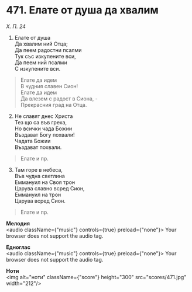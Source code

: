 # 471. Елате от душа да хвалим  

*Х. П. 24*  

1. Елате от душа  
Да хвалим ний Отца;  
Да пеем радостни псалми  
Тук със изкупените вси,  
Да пеем ний псалми  
С изкупените вси.  

> Елате да идем  
> В чудния славен Сион!  
> Елате да идем  
> Да влезем с радост в Сиона, -  
> Прекрасния град на Отца.  

2. Не славят днес Христа  
Тез що са във греха,  
Но всички чада Божии  
Въздават Богу похвали!  
Чадата Божии  
Въздават похвали.  

> Елате и пр.  

3. Там горе в небеса,  
Във чудна светлина  
Еммануил на Своя трон  
Царува славно всред Сион,  
Еммануил на трон  
Царува всред Сион.  

> Елате и пр.  

__Мелодия__  
<audio className={"music"} controls={true} preload={"none"}><source src="mp3/471.mp3" type="audio/mpeg"/>
Your browser does not support the audio tag.
</audio>  

__Едноглас__  
<audio className={"music"} controls={true} preload={"none"}><source src="transp/471.mp3" type="audio/mpeg"/>
Your browser does not support the audio tag.
</audio>  

__Ноти__  
<img alt="ноти" className={"score"} height="300" src="scores/471.jpg" width="212"/>
